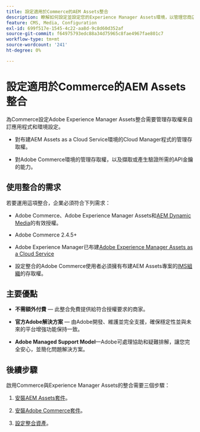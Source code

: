 ```yaml
---
title: 設定適用於Commerce的AEM Assets整合
description: 瞭解如何設定並設定您的Experience Manager Assets環境，以管理您商店的Commerce資產。
feature: CMS, Media, Configuration
exl-id: 699f517e-1545-4c22-aa8d-9c8d60d352af
source-git-commit: f64975793edc88a34d75965c8fae4967fae801c7
workflow-type: tm+mt
source-wordcount: '241'
ht-degree: 0%

---
```


# 設定適用於Commerce的AEM Assets整合

為Commerce設定Adobe Experience Manager Assets整合需要管理存取權來自訂應用程式和環境設定。

- 對布建AEM Assets as a Cloud Service環境的Cloud Manager程式的管理存取權。

- 對Adobe Commerce環境的管理存取權，以及擷取或產生驗證所需的API金鑰的能力。

## 使用整合的需求

若要運用這項整合，企業必須符合下列需求：

- Adobe Commerce、Adobe Experience Manager Assets和[AEM Dynamic Media](https://experienceleague.adobe.com/zh-hant/docs/experience-manager-65/content/assets/dynamic/administering-dynamic-media)的有效授權。

- Adobe Commerce 2.4.5+

- Adobe Experience Manager已布建[Adobe Experience Manager Assets as a Cloud Service](https://experienceleague.adobe.com/zh-hant/docs/experience-manager-cloud-service/content/assets/overview)

- 設定整合的Adobe Commerce使用者必須擁有布建AEM Assets專案的[IMS組織](https://experienceleague.adobe.com/zh-hant/docs/core-services/interface/administration/organizations#concept_EA8AEE5B02CF46ACBDAD6A8508646255)的存取權。

## 主要優點

- **不需額外付費** — 此整合免費提供給符合授權要求的商家。

- **官方Adobe解決方案** — 由Adobe開發、維護並完全支援，確保穩定性並與未來的平台增強功能保持一致。

- **Adobe Managed Support Model**—Adobe可處理協助和疑難排解，讓您完全安心，並簡化問題解決方案。

## 後續步驟

啟用Commerce與Experience Manager Assets的整合需要三個步驟：

1. [安裝AEM Assets套件](aem-assets-configure-aem.md)。

1. [安裝Adobe Commerce套件](aem-assets-configure-aem.md)。

1. [設定整合資產](aem-assets-setup-synchronization.md)。

